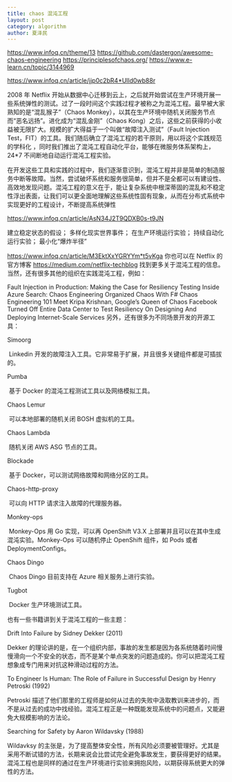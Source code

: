 ```yaml
---
title: chaos 混沌工程
layout: post
category: algorithm
author: 夏泽民
---
```

https://www.infoq.cn/theme/13
https://github.com/dastergon/awesome-chaos-engineering
https://principlesofchaos.org/
https://www.e-learn.cn/topic/3144969


<!-- more -->
https://www.infoq.cn/article/jjp0c2bR4*Ulld0wb88r

2008 年 Netflix 开始从数据中心迁移到云上，之后就开始尝试在生产环境开展一些系统弹性的测试。过了一段时间这个实践过程才被称之为混沌工程。最早被大家熟知的是“混乱猴子”（Chaos Monkey），以其在生产环境中随机关闭服务节点而“恶名远扬”。进化成为“混乱金刚”（Chaos Kong）之后，这些之前获得的小收益被无限扩大。规模的扩大得益于一个叫做“故障注入测试”（Fault Injection Test，FIT）的工具。我们随后确立了混沌工程的若干原则，用以将这个实践规范的学科化 ，同时我们推出了混沌工程自动化平台，能够在微服务体系架构上，24*7 不间断地自动运行混沌工程实验。

在开发这些工具和实践的过程中，我们逐渐意识到，混沌工程并非是简单的制造服务中断等故障。当然，尝试破坏系统和服务很简单，但并不是全都可以有建设性、高效地发现问题。混沌工程的意义在于，能让复杂系统中根深蒂固的混乱和不稳定性浮出表面，让我们可以更全面地理解这些系统性固有现象，从而在分布式系统中实现更好的工程设计，不断提高系统弹性

https://www.infoq.cn/article/AsN34J2T9QDXB0s-t9JN

建立稳定状态的假设；
多样化现实世界事件；
在生产环境运行实验；
持续自动化运行实验；
最小化“爆炸半径”

https://www.infoq.cn/article/M3EktXxYGRYYm*t5vKga
你也可以在 Netflix 的官方博客 https://medium.com/netflix-techblog 找到更多关于混沌工程的信息。当然，还有很多其他的组织在实践混沌工程，例如：

Fault Injection in Production: Making the Case for Resiliency Testing
Inside Azure Search: Chaos Engineering
Organized Chaos With F#
Chaos Engineering 101
Meet Kripa Krishnan, Google’s Queen of Chaos
Facebook Turned Off Entire Data Center to Test Resiliency
On Designing And Deploying Internet-Scale Services
另外，还有很多为不同场景开发的开源工具：

Simoorg

​ Linkedin 开发的故障注入工具。它非常易于扩展，并且很多关键组件都是可插拔的。

Pumba

​ 基于 Docker 的混沌工程测试工具以及网络模拟工具。

Chaos Lemur

​ 可以本地部署的随机关闭 BOSH 虚拟机的工具。

Chaos Lambda

​ 随机关闭 AWS ASG 节点的工具。

Blockade

​ 基于 Docker，可以测试网络故障和网络分区的工具。

Chaos-http-proxy

​ 可以向 HTTP 请求注入故障的代理服务器。

Monkey-ops

​ Monkey-Ops 用 Go 实现，可以再 OpenShift V3.X 上部署并且可以在其中生成混沌实验。Monkey-Ops 可以随机停止 OpenShift 组件，如 Pods 或者 DeploymentConfigs。

Chaos Dingo

​ Chaos Dingo 目前支持在 Azure 相关服务上进行实验。

Tugbot

​ Docker 生产环境测试工具。

也有一些书籍讲到关于混沌工程的一些主题：

Drift Into Failure by Sidney Dekker (2011)

Dekker 的理论讲的是，在一个组织内部，事故的发生都是因为各系统随着时间慢慢滑向一个不安全的状态，而不是某个单点突发的问题造成的。你可以把混沌工程想象成专门用来对抗这种滑动过程的方法。

To Engineer Is Human: The Role of Failure in Successful Design by Henry Petroski (1992)

Petroski 描述了他们那里的工程师是如何从过去的失败中汲取教训来进步的，而不是从过去的成功中找经验。混沌工程正是一种既能发现系统中的问题点，又能避免大规模影响的方法论。

Searching for Safety by Aaron Wildavsky (1988)

Wildavksy 的主张是，为了提高整体安全性，所有风险必须要被管理好。尤其是采用不断试错的方法，长期来说会比尝试完全避免事故发生，要获得更好的结果。混沌工程也是同样的通过在生产环境进行实验来拥抱风险，以期获得系统更大的弹性的方法。

